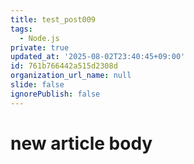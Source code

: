 ```yaml
---
title: test_post009
tags:
  - Node.js
private: true
updated_at: '2025-08-02T23:40:45+09:00'
id: 761b766442a515d2308d
organization_url_name: null
slide: false
ignorePublish: false
---
```

# new article body
